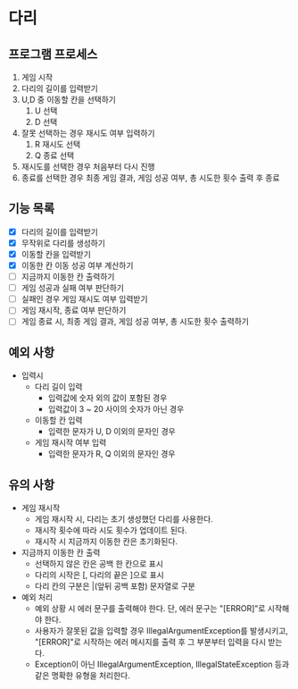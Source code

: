 # 다리
## 프로그램 프로세스
1. 게임 시작
2. 다리의 길이를 입력받기
3. U,D 중 이동할 칸을 선택하기
   1. U 선택
   2. D 선택
4. 잘못 선택하는 경우 재시도 여부 입력하기
   1. R 재시도 선택
   2. Q 종료 선택
5. 재시도를 선택한 경우 처음부터 다시 진행
6. 종료를 선택한 경우 최종 게임 결과, 게임 성공 여부, 총 시도한 횟수 출력 후 종료

## 기능 목록
- [x] 다리의 길이를 입력받기
- [x] 무작위로 다리를 생성하기
- [x] 이동할 칸을 입력받기
- [x] 이동한 칸 이동 성공 여부 계산하기
- [ ] 지금까지 이동한 칸 출력하기
- [ ] 게임 성공과 실패 여부 판단하기
- [ ] 실패인 경우 게임 재시도 여부 입력받기
- [ ] 게임 재시작, 종료 여부 판단하기
- [ ] 게임 종료 시, 최종 게임 결과, 게임 성공 여부, 총 시도한 횟수 출력하기

## 예외 사항
- 입력시
  - 다리 길이 입력
    - 입력값에 숫자 외의 값이 포함된 경우
    - 입력값이 3 ~ 20 사이의 숫자가 아닌 경우
  - 이동할 칸 입력
    - 입력한 문자가 U, D 이외의 문자인 경우
  - 게임 재시작 여부 입력
    - 입력한 문자가 R, Q 이외의 문자인 경우

## 유의 사항
   - 게임 재시작
     - 게임 재시작 시, 다리는 초기 생성했던 다리를 사용한다.
     - 재시작 횟수에 따라 시도 횟수가 업데이트 된다.
     - 재시작 시 지금까지 이동한 칸은 초기화된다.
   - 지금까지 이동한 칸 출력
     - 선택하지 않은 칸은 공백 한 칸으로 표시
     - 다리의 시작은 [, 다리의 끝은 ]으로 표시
     - 다리 칸의 구분은 |(앞뒤 공백 포함) 문자열로 구분
   - 예외 처리
     - 예외 상황 시 에러 문구를 출력해야 한다. 단, 에러 문구는 "[ERROR]"로 시작해야 한다.
     - 사용자가 잘못된 값을 입력할 경우 IllegalArgumentException를 발생시키고, "[ERROR]"로 시작하는 에러 메시지를 출력 후 그 부분부터 입력을 다시 받는다.
     - Exception이 아닌 IllegalArgumentException, IllegalStateException 등과 같은 명확한 유형을 처리한다.